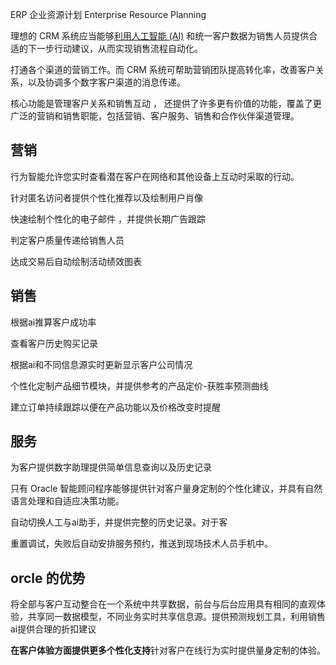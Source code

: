  ERP  企业资源计划   Enterprise Resource Planning  

 理想的 CRM 系统应当能够[利用人工智能 (AI)](https://www.oracle.com/cn/cx/sales/ai/) 和统一客户数据为销售人员提供合适的下一步行动建议，从而实现销售流程自动化。 

 打通各个渠道的营销工作。而 CRM 系统可帮助营销团队提高转化率，改善客户关系，以及协调多个数字客户渠道的消息传递。 

 核心功能是管理客户关系和销售互动 ， 还提供了许多更有价值的功能，覆盖了更广泛的营销和销售职能，包括营销、客户服务、销售和合作伙伴渠道管理。 

## 营销

 行为智能允许您实时查看潜在客户在网络和其他设备上互动时采取的行动。 

针对匿名访问者提供个性化推荐以及绘制用户肖像

 快速绘制个性化的电子邮件 ，并提供长期广告跟踪

判定客户质量传递给销售人员

达成交易后自动绘制活动绩效图表

## 销售

根据ai推算客户成功率

查看客户历史购买记录

根据ai和不同信息源实时更新显示客户公司情况

个性化定制产品细节模块，并提供参考的产品定价-获胜率预测曲线

建立订单持续跟踪以便在产品功能以及价格改变时提醒

## 服务

为客户提供数字助理提供简单信息查询以及历史记录

 只有 Oracle 智能顾问程序能够提供针对客户量身定制的个性化建议，并具有自然语言处理和自适应决策功能。 

自动切换人工与ai助手，并提供完整的历史记录。对于客

重置调试，失败后自动安排服务预约，推送到现场技术人员手机中。





## orcle 的优势

将全部与客户互动整合在一个系统中共享数据，前台与后台应用具有相同的直观体验，共享同一数据模型，不同业务实时共享信息源。提供预测规划工具，利用销售ai提供合理的折扣建议

**在客户体验方面提供更多个性化支持**针对客户在线行为实时提供量身定制的体验。 